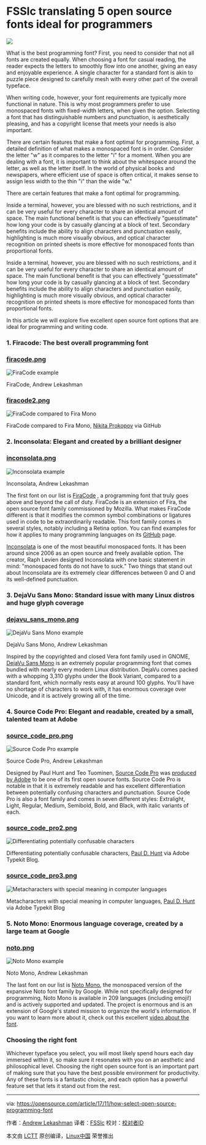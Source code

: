 FSSlc translating
5 open source fonts ideal for programmers
======

![](https://opensource.com/sites/default/files/styles/image-full-size/public/lead-images/documentation-type-keys-yearbook.png?itok=Q-ELM2rn)

What is the best programming font? First, you need to consider that not all fonts are created equally. When choosing a font for casual reading, the reader expects the letters to smoothly flow into one another, giving an easy and enjoyable experience. A single character for a standard font is akin to puzzle piece designed to carefully mesh with every other part of the overall typeface.

When writing code, however, your font requirements are typically more functional in nature. This is why most programmers prefer to use monospaced fonts with fixed-width letters, when given the option. Selecting a font that has distinguishable numbers and punctuation, is aesthetically pleasing, and has a copyright license that meets your needs is also important.

There are certain features that make a font optimal for programming. First, a detailed definition of what makes a monospaced font is in order. Consider the letter "w" as it compares to the letter "i" for a moment. When you are dealing with a font, it is important to think about the whitespace around the letter, as well as the letter itself. In the world of physical books and newspapers, where efficient use of space is often critical, it makes sense to assign less width to the thin "i" than the wide "w."

There are certain features that make a font optimal for programming.

Inside a terminal, however, you are blessed with no such restrictions, and it can be very useful for every character to share an identical amount of space. The main functional benefit is that you can effectively "guesstimate" how long your code is by casually glancing at a block of text. Secondary benefits include the ability to align characters and punctuation easily, highlighting is much more visually obvious, and optical character recognition on printed sheets is more effective for monospaced fonts than proportional fonts.

Inside a terminal, however, you are blessed with no such restrictions, and it can be very useful for every character to share an identical amount of space. The main functional benefit is that you can effectively "guesstimate" how long your code is by casually glancing at a block of text. Secondary benefits include the ability to align characters and punctuation easily, highlighting is much more visually obvious, and optical character recognition on printed sheets is more effective for monospaced fonts than proportional fonts.

In this article we will explore five excellent open source font options that are ideal for programming and writing code.

### 1. Firacode: The best overall programming font

### [firacode.png][1]

![FiraCode example][2]


FiraCode, Andrew Lekashman

### [firacode2.png][3]

![FiraCode compared to Fira Mono][4]


FiraCode compared to Fira Mono, [Nikita Prokopov][5] via GitHub

### 2. Inconsolata: Elegant and created by a brilliant designer

### [inconsolata.png][6]

![Inconsolata example][7]


Inconsolata, Andrew Lekashman

The first font on our list is [FiraCode][5] , a programming font that truly goes above and beyond the call of duty. FiraCode is an extension of Fira, the open source font family commissioned by Mozilla. What makes FiraCode different is that it modifies the common symbol combinations or ligatures used in code to be extraordinarily readable. This font family comes in several styles, notably including a Retina option. You can find examples for how it applies to many programming languages on its [GitHub][5] page.

[Inconsolata][8] is one of the most beautiful monospaced fonts. It has been around since 2006 as an open source and freely available option. The creator, Raph Levien designed Inconsolata with one basic statement in mind: "monospaced fonts do not have to suck." Two things that stand out about Inconsolata are its extremely clear differences between 0 and O and its well-defined punctuation.

### 3. DejaVu Sans Mono: Standard issue with many Linux distros and huge glyph coverage

### [dejavu_sans_mono.png][9]

![DejaVu Sans Mono example][10]


DejaVu Sans Mono, Andrew Lekashman

Inspired by the copyrighted and closed Vera font family used in GNOME, [DejaVu Sans Mono][11] is an extremely popular programming font that comes bundled with nearly every modern Linux distribution. DejaVu comes packed with a whopping 3,310 glyphs under the Book Variant, compared to a standard font, which normally rests easy at around 100 glyphs. You'll have no shortage of characters to work with, it has enormous coverage over Unicode, and it is actively growing all of the time.

### 4. Source Code Pro: Elegant and readable, created by a small, talented team at Adobe

### [source_code_pro.png][12]

![Source Code Pro example][13]


Source Code Pro, Andrew Lekashman

Designed by Paul Hunt and Teo Tuominen, [Source Code Pro][14] was [produced by Adobe][15] to be one of its first open source fonts. Source Code Pro is notable in that it is extremely readable and has excellent differentiation between potentially confusing characters and punctuation. Source Code Pro is also a font family and comes in seven different styles: Extralight, Light, Regular, Medium, Semibold, Bold, and Black, with italic variants of each.

### [source_code_pro2.png][16]

![Differentiating potentially confusable characters][17]


Differentiating potentially confusable characters, [Paul D. Hunt][15] via Adobe Typekit Blog.

### [source_code_pro3.png][18]

![Metacharacters with special meaning in computer languages][19]


Metacharacters with special meaning in computer languages, [Paul D. Hunt][15] via Adobe Typekit Blog

### 5. Noto Mono: Enormous language coverage, created by a large team at Google

### [noto.png][20]

![Noto Mono example][21]


Noto Mono, Andrew Lekashman

The last font on our list is [Noto Mono][22], the monospaced version of the expansive Noto font family by Google. While not specifically designed for programming, Noto Mono is available in 209 languages (including emoji!) and is actively supported and updated. The project is enormous and is an extension of Google's stated mission to organize the world's information. If you want to learn more about it, check out this excellent [video about the font][23].

### Choosing the right font

Whichever typeface you select, you will most likely spend hours each day immersed within it, so make sure it resonates with you on an aesthetic and philosophical level. Choosing the right open source font is an important part of making sure that you have the best possible environment for productivity. Any of these fonts is a fantastic choice, and each option has a powerful feature set that lets it stand out from the rest.

--------------------------------------------------------------------------------

via: https://opensource.com/article/17/11/how-select-open-source-programming-font

作者：[Andrew Lekashman][a]
译者：[FSSlc](https://github.com/FSSlc)
校对：[校对者ID](https://github.com/校对者ID)

本文由 [LCTT](https://github.com/LCTT/TranslateProject) 原创编译，[Linux中国](https://linux.cn/) 荣誉推出

[a]:https://opensource.com
[1]:/https://opensource.comfile/377151
[2]:https://opensource.com/sites/default/files/u128651/firacode.png (FiraCode example)
[3]:https://opensource.com/file/377156
[4]:https://opensource.com/sites/default/files/u128651/firacode2.png (FiraCode compared to Fira Mono)
[5]:https://github.com/tonsky/FiraCode
[6]:https://opensource.com/file/377161
[7]:https://opensource.com/sites/default/files/u128651/inconsolata.png (Inconsolata example)
[8]:http://www.levien.com/type/myfonts/inconsolata.html
[9]:https://opensource.com/file/377146
[10]:https://opensource.com/sites/default/files/u128651/dejavu_sans_mono.png (DejaVu Sans Mono example)
[11]:https://dejavu-fonts.github.io/
[12]:https://opensource.com/file/377171
[13]:https://opensource.com/sites/default/files/u128651/source_code_pro.png (Source Code Pro example)
[14]:https://github.com/adobe-fonts/source-code-pro
[15]:https://blog.typekit.com/2012/09/24/source-code-pro/
[16]:https://opensource.com/file/377176
[17]:https://opensource.com/sites/default/files/u128651/source_code_pro2.png (Differentiating potentially confusable characters)
[18]:https://opensource.com/file/377181
[19]:https://opensource.com/sites/default/files/u128651/source_code_pro3.png (Metacharacters with special meaning in computer languages)
[20]:https://opensource.com/file/377166
[21]:https://opensource.com/sites/default/files/u128651/noto.png (Noto Mono example)
[22]:https://www.google.com/get/noto/#mono-mono
[23]:https://www.youtube.com/watch?v=AAzvk9HSi84
